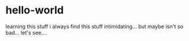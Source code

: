 # hello-world
learning this stuff
i always find this stuff intimidating...  but maybe isn't so bad...
let's see....
